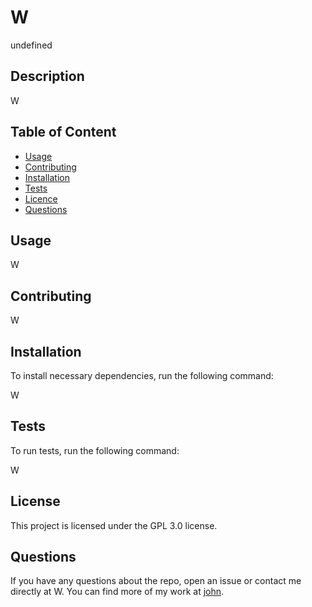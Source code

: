 

  # **W**

  undefined
  
  ## Description 
  W

  ## Table of Content

  * [Usage](#usage)
  * [Contributing](#contributing)
  * [Installation](#installation)
  * [Tests](#tests)
  * [Licence](#license)
  * [Questions](#questions)

  ## Usage

  W

  ## Contributing

  W

  ## Installation

  To install necessary dependencies, run the following command:

  W

  ## Tests

  To run tests, run the following command:
  
  W

  ## License

  This project is licensed under the GPL 3.0 license.

  ## Questions

  If you have any questions about the repo, open an issue or contact me directly at W. You can find more of my work at [john](https://github.com/john/).

